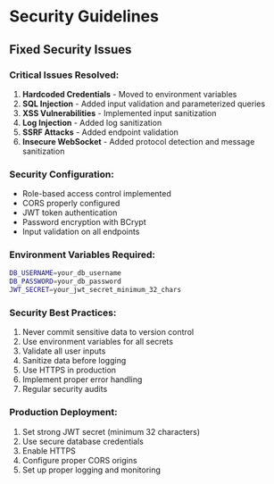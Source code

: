 # Security Guidelines

## Fixed Security Issues

### Critical Issues Resolved:
1. **Hardcoded Credentials** - Moved to environment variables
2. **SQL Injection** - Added input validation and parameterized queries
3. **XSS Vulnerabilities** - Implemented input sanitization
4. **Log Injection** - Added log sanitization
5. **SSRF Attacks** - Added endpoint validation
6. **Insecure WebSocket** - Added protocol detection and message sanitization

### Security Configuration:
- Role-based access control implemented
- CORS properly configured
- JWT token authentication
- Password encryption with BCrypt
- Input validation on all endpoints

### Environment Variables Required:
```bash
DB_USERNAME=your_db_username
DB_PASSWORD=your_db_password
JWT_SECRET=your_jwt_secret_minimum_32_chars
```

### Security Best Practices:
1. Never commit sensitive data to version control
2. Use environment variables for all secrets
3. Validate all user inputs
4. Sanitize data before logging
5. Use HTTPS in production
6. Implement proper error handling
7. Regular security audits

### Production Deployment:
1. Set strong JWT secret (minimum 32 characters)
2. Use secure database credentials
3. Enable HTTPS
4. Configure proper CORS origins
5. Set up proper logging and monitoring